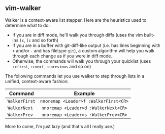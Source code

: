 ## vim-walker

Walker is a context-aware list stepper. Here are the heuristics used to
determine what to do:

* If you are in diff mode, he'll walk you through diffs (uses the vim built-ins
  `[c`, `]c` and so forth)
* If you are in a buffer with git-diff-like output (i.e. has lines beginning
  with `+` and/or `-` and has filetype `git`), a custom algorithm will help you
  walk through each change as if you were in diff mode.
* Otherwise, the commands will walk you through your quicklist (uses `:cfirst`,
  `:cnext`, `:cprevious` and so on)

The following commands let you use walker to step through lists in a unified,
context-aware fashion:

| Command      |  Example                             |
|--------------|:------------------------------------:|
|`WalkerFirst` | `nnoremap <Leader>f :WalkerFirst<CR>`|
|`WalkerNext`  | `nnoremap <Leader>d :WalkerNext<CR>` |
|`WalkerPrev`  | `nnoremap <Leader>s :WalkerPrev<CR>` |

More to come, I'm just lazy (and that's all I really use.)

